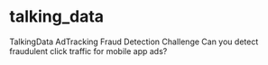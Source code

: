 # talking_data
TalkingData AdTracking Fraud Detection Challenge
Can you detect fraudulent click traffic for mobile app ads?
